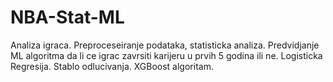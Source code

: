# NBA-Stat-ML
Analiza igraca. Preproceseiranje podataka, statisticka analiza. Predvidjanje ML algoritma da li ce igrac zavrsiti karijeru u prvih 5 godina ili ne.
Logisticka Regresija. Stablo odlucivanja. XGBoost algoritam.
